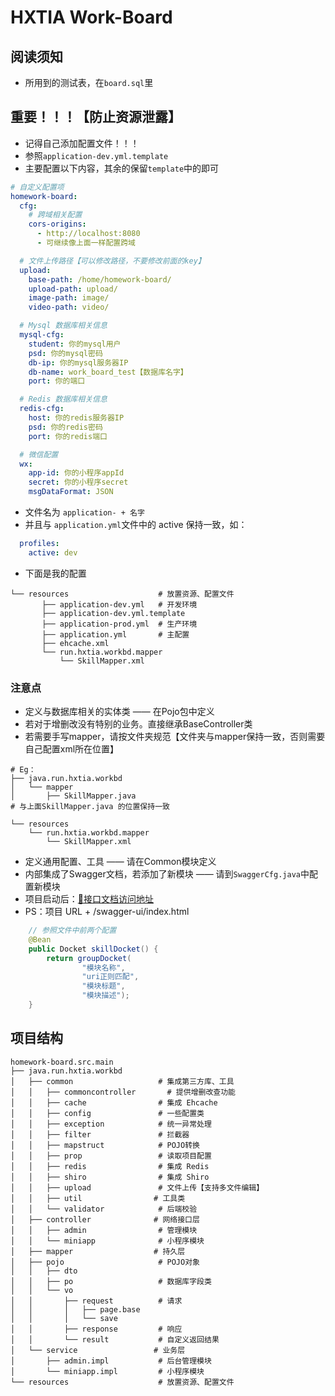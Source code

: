 # HXTIA Work-Board
## 阅读须知
* 所用到的测试表，在`board.sql`里

## 重要！！！【防止资源泄露】
* 记得自己添加配置文件！！！
* 参照`application-dev.yml.template`
* 主要配置以下内容，其余的保留`template`中的即可
```yaml
# 自定义配置项
homework-board:
  cfg:
    # 跨域相关配置
    cors-origins:
      - http://localhost:8080
      - 可继续像上面一样配置跨域

  # 文件上传路径【可以修改路径，不要修改前面的key】
  upload:
    base-path: /home/homework-board/
    upload-path: upload/
    image-path: image/
    video-path: video/

  # Mysql 数据库相关信息
  mysql-cfg:
    student: 你的mysql用户
    psd: 你的mysql密码
    db-ip: 你的mysql服务器IP
    db-name: work_board_test【数据库名字】
    port: 你的端口

  # Redis 数据库相关信息
  redis-cfg:
    host: 你的redis服务器IP
    psd: 你的redis密码
    port: 你的redis端口

  # 微信配置
  wx:
    app-id: 你的小程序appId
    secret: 你的小程序secret
    msgDataFormat: JSON
```

* 文件名为 `application- + 名字`
* 并且与 `application.yml`文件中的 active 保持一致，如：
```yaml
  profiles:
    active: dev
```

* 下面是我的配置
```text
└── resources                    # 放置资源、配置文件
       ├── application-dev.yml   # 开发环境
       ├── application-dev.yml.template
       ├── application-prod.yml  # 生产环境
       ├── application.yml       # 主配置
       ├── ehcache.xml
       └── run.hxtia.workbd.mapper
           └── SkillMapper.xml
```

### 注意点
* 定义与数据库相关的实体类 —— 在Pojo包中定义
* 若对于增删改没有特别的业务。直接继承BaseController类
* 若需要手写mapper，请按文件夹规范【文件夹与mapper保持一致，否则需要自己配置xml所在位置】
```text
# Eg：
├── java.run.hxtia.workbd
│   └── mapper
│       ├── SkillMapper.java
# 与上面SkillMapper.java 的位置保持一致

└── resources
    └── run.hxtia.workbd.mapper
        └── SkillMapper.xml
```
* 定义通用配置、工具 —— 请在Common模块定义
* 内部集成了Swagger文档，若添加了新模块 —— 请到`SwaggerCfg.java`中配置新模块
* 项目启动后：[📝接口文档访问地址](http://localhost:8080/swagger-ui/index.html)
* PS：项目 URL + /swagger-ui/index.html
```java
    // 参照文件中前两个配置
    @Bean
    public Docket skillDocket() {
        return groupDocket(
                "模块名称",
                "uri正则匹配",
                "模块标题",
                "模块描述");
    }

```

## 项目结构

```text
homework-board.src.main
├── java.run.hxtia.workbd
│   ├── common                   # 集成第三方库、工具
│   │   ├── commoncontroller       # 提供增删改查功能
│   │   ├── cache                # 集成 Ehcache
│   │   ├── config               # 一些配置类
│   │   ├── exception            # 统一异常处理
│   │   ├── filter               # 拦截器
│   │   ├── mapstruct            # POJO转换
│   │   ├── prop                 # 读取项目配置
│   │   ├── redis                # 集成 Redis
│   │   ├── shiro                # 集成 Shiro
│   │   ├── upload               # 文件上传【支持多文件编辑】
│   │   ├── util                # 工具类
│   │   └── validator            # 后端校验
│   ├── controller              # 网络接口层
│   │   ├── admin                # 管理模块
│   │   └── miniapp              # 小程序模块
│   ├── mapper                  # 持久层
│   ├── pojo                     # POJO对象
│   │   ├── dto
│   │   ├── po                   # 数据库字段类
│   │   └── vo
│   │       ├── request          # 请求
│   │       │   ├── page.base
│   │       │   └── save   
│   │       ├── response         # 响应
│   │       └── result           # 自定义返回结果
│   └── service                 # 业务层
│       ├── admin.impl           # 后台管理模块
│       └── miniapp.impl         # 小程序模块
└── resources                    # 放置资源、配置文件
```
